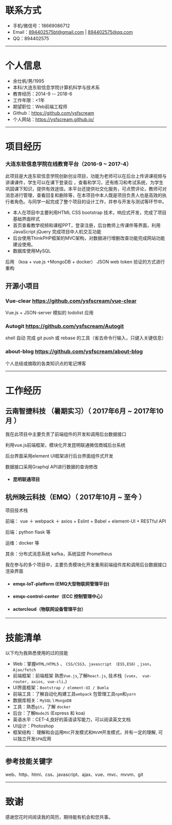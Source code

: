# 联系方式

- 手机/微信号：18669086712
- Email：894402575bt@gmail.com | 894402575@qq.com
- QQ：894402575

---
# 个人信息

 - 余仕帆/男/1995 
 - 本科/大连东软信息学院计算机科学与技术系 
 - 教育经历：2014-9 -- 2018-6
 - 工作年限：<1年
 - 期望职位：Web前端工程师
 - Github：https://github.com/ysfscream
 - 个人网站：https://ysfscream.github.io/

---
# 项目经历

### 大连东软信息学院在线教育平台（2016-9 ~ 2017-4）

此项目是大连东软信息学院创新创业项目，功能为老师可以在后台上传讲课视频与讲课课件，学生可以在课下登录后 ，查看和学习，还有练习和考试系统，为学生巩固课下知识，提供有效途径。本平台还提供社交化服务，可点赞评论，教师可对消息进行管理，查看回复和删除等，在本项目中本人既是项目负责人也是高效的执行者角色。与同学一起完成了整个项目的设计工作，并参与开发与测试等环节中。 

- 本人在项目中主要利用HTML CSS bootstrap 技术，响应式开发，完成了项目基础界面样式
- 首页查看教学视频和课程PPT，登录注册，后台教师上传课件等界面，利用JavaScript jQuery 完成项目中人机交互功能
- 后台使用ThinkPHP框架的MVC架构，对数据进行增删改查功能完成网站功能建设使用。
- 数据库使用MySQL

后用 （koa + vue.js +MongoDB + docker） JSON web token 验证的方式进行重构

## 开源小项目

### Vue-clear https://github.com/ysfscream/vue-clear 

Vue.js + JSON-server 模拟的 todolist 应用

### Autogit  https://github.com/ysfscream/Autogit 

shell 自动 完成 git push 或 rebase 的工具（省去命令行输入，只键入关键信息）

### about-blog  https://github.com/ysfscream/about-blog 

个人总结或摘取的各类知识点的笔记博客

---

# 工作经历


## 云南智捷科技 （暑期实习）（ 2017年6月 ~ 2017年10月 ）

我在此项目中主要负责了前端组件的开发和调用后台数据接口

利用vue.js前端框架，模块化开发昆明联通微信商城后台系统

后台界面采用element UI框架进行后台界面组件式开发 

数据接口采用Graphql API进行数据的查询修改

- #### 昆明联通项目

## 杭州映云科技（EMQ）（ 2017年10月 ~ 至今 ）

项目技术栈

前端： vue ＋ webpack ＋ axios + Eslint + Babel + element-UI + RESTful API

后端：python flask 等

运维：docker 等

其余：分布式消息系统 kafka，系统监控 Prometheus

我在参与的多个项目中，主要负责模块化开发重用前端组件库和调用后台数据接口渲染界面

- #### emqx-IoT-platform (EMQ大型物联网管理平台)

- #### emqx-control-center（ECC 控制管理中心）

- #### actorcloud（物联网设备管理平台）

---

# 技能清单

以下均为我熟悉使用的过的技能

- Web：掌握`HTML/HTML5` 、 `CSS/CSS3`、`javascript （ES5,ES6）`,  `json`，`Ajax/fetch`
- 前端框架：前端框架 熟悉`Vue.js`,了解`React.js`, 技术栈（`vuex,  vue-router, axios, vue-cli，`)
- UI界面框架：`Bootstrap / element-UI / Bumla`
- 前端工具：了解自动化构建工具`webpack` 包管理工具`npm`和`yarn` 
- 数据库相关：`MySQL` \ `MongoDB`
- 工具：熟悉`git`，了解 `docker`
- 后台：了解`NodeJS` (Express 和 koa)
-  英语水平：CET-4,良好的英语读写能力，可以阅读英文文档
-  UI设计：Photoshop
- 框架结构： 理解和会运用`MVC`开发模式和`MVVM`开发模式，并有一定的理解, 可以独立开发`SPA`应用

---

## 参考技能关键字

web、http、html、css、javascript、ajax、vue、mvc、mvvm、git

---

# 致谢
感谢您花时间阅读我的简历，期待能有机会和您共事。


